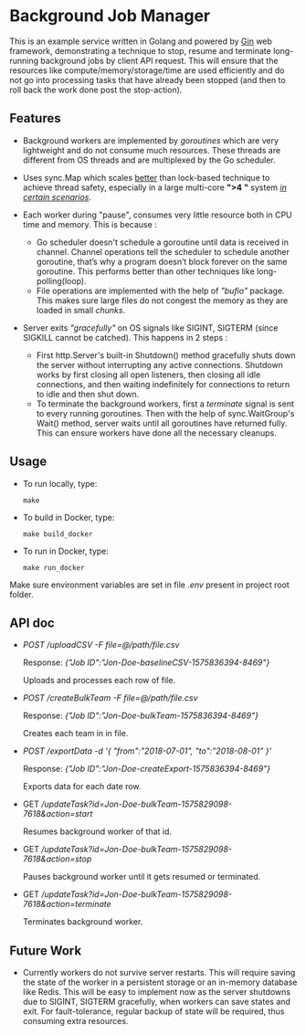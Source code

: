 # Background Job Manager

This is an example service written in Golang and powered by [Gin](https://github.com/gin-gonic/gin) web framework, demonstrating a technique to stop, resume and terminate long-running background jobs by client API request.
This will ensure that the resources like compute/memory/storage/time are used efficiently and do not go into processing tasks that have already been stopped (and then to roll back the work done post the stop-action). 

 
## Features

 - Background workers are implemented by *goroutines* which are very lightweight and do not consume much resources. These threads are different from OS threads and are multiplexed by the Go scheduler.
 
 - Uses sync.Map which scales [better](https://weekly-geekly.github.io/articles/338718/index.html) than lock-based technique to achieve thread safety, especially in a large multi-core **">4 "** system *[in certain scenarios](https://golang.org/pkg/sync/#Map)*.
 
 - Each worker during "pause", consumes very little resource both in CPU time and memory. This is because :
	 - Go scheduler doesn't schedule a goroutine until data is received in channel. Channel operations tell the scheduler to schedule another goroutine, that’s why a         program doesn’t block forever on the same goroutine. This performs better than other techniques like long-polling(loop).
	 - File operations are implemented with the help of *"bufio"* package. This makes sure large files do not congest the memory as they are loaded in small *chunks*.

 -  Server exits *"gracefully"* on OS signals like SIGINT, SIGTERM (since SIGKILL cannot be catched). This happens in 2 steps :
	 - First  http.Server's built-in Shutdown() method gracefully shuts down the server without interrupting any active connections. Shutdown works by first closing all open listeners, then closing all idle connections, and then waiting indefinitely for connections to return to idle and then shut down.
	 - To terminate the background workers, first a *terminate* signal is sent to every running goroutines. Then with the help of sync.WaitGroup's Wait() method, server waits until all goroutines have returned fully. This can ensure workers have done all the necessary cleanups.

## Usage

 - To run locally, type:
 
	 `make`
	 
 - To build in Docker, type:
  
	 `make build_docker` 
	 
 - To run in Docker, type:
 
	 `make run_docker`

Make sure environment variables are set in file *.env* present in project root folder.

## API doc

 - *POST /uploadCSV -F file=@/path/file.csv*

    Response:
	*{"Job ID":"Jon-Doe-baselineCSV-1575836394-8469"}*
	
	Uploads and processes each row of file. 
	
 - *POST /createBulkTeam -F file=@/path/file.csv*

    Response:
	*{"Job ID":"Jon-Doe-bulkTeam-1575836394-8469"}*
	
	Creates each team in in file.
	
 - *POST /exportData -d '{
	"from":"2018-07-01",
	"to":"2018-08-01"
	}'*

	Response:
	*{"Job ID":"Jon-Doe-createExport-1575836394-8469"}*
	
	Exports data for each date row.
	
 - GET */updateTask?id=Jon-Doe-bulkTeam-1575829098-7618&action=start*
	
	Resumes background worker of that id.
	
 - GET */updateTask?id=Jon-Doe-bulkTeam-1575829098-7618&action=stop*
   
    Pauses background worker until it gets resumed or terminated.
   
 - GET */updateTask?id=Jon-Doe-bulkTeam-1575829098-7618&action=terminate*

	Terminates background worker.

## Future Work

 - Currently workers do not survive server restarts. This will require saving the state of the worker in a persistent storage or an in-memory database like Redis. This will be easy to implement now as the server shutdowns due to SIGINT, SIGTERM gracefully, when workers can save states and exit. 
 For fault-tolerance, regular backup of state will be required, thus consuming extra resources.
